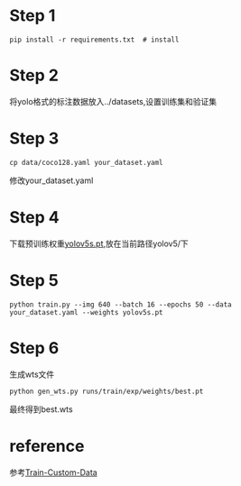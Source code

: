 # Step 1
```
pip install -r requirements.txt  # install
```
# Step 2

将yolo格式的标注数据放入../datasets,设置训练集和验证集 

# Step 3
```
cp data/coco128.yaml your_dataset.yaml
```
修改your_dataset.yaml

# Step 4
下载预训练权重[yolov5s.pt](https://github.com/ultralytics/yolov5/releases/download/v5.0/yolov5s.pt),放在当前路径yolov5/下

# Step 5
```
python train.py --img 640 --batch 16 --epochs 50 --data your_dataset.yaml --weights yolov5s.pt
```
# Step 6
生成wts文件
```
python gen_wts.py runs/train/exp/weights/best.pt
```
最终得到best.wts


# reference
参考[Train-Custom-Data](https://github.com/ultralytics/yolov5/wiki/Train-Custom-Data)